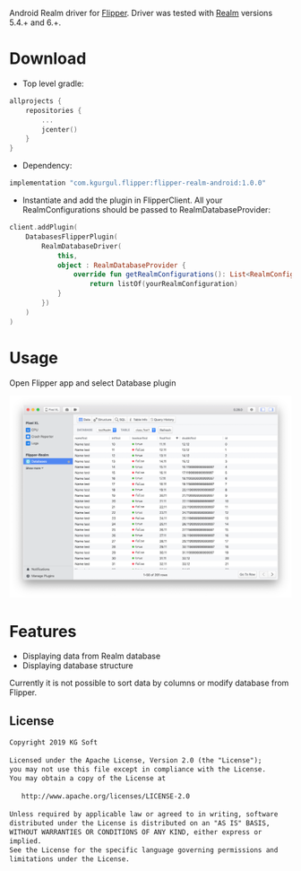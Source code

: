 Android Realm driver for [Flipper](https://github.com/facebook/flipper). Driver was 
tested with [Realm](https://github.com/realm/realm-java) versions 5.4.+ and 6.+.

Download
========
* Top level gradle:
```kotlin
allprojects {
    repositories {
        ...
        jcenter()
    }
}
```
* Dependency:
```kotlin
implementation "com.kgurgul.flipper:flipper-realm-android:1.0.0"
```
* Instantiate and add the plugin in FlipperClient. All your 
RealmConfigurations should be passed to RealmDatabaseProvider:
```kotlin
client.addPlugin(
    DatabasesFlipperPlugin(
        RealmDatabaseDriver(
            this,
            object : RealmDatabaseProvider {
                override fun getRealmConfigurations(): List<RealmConfiguration> {
                    return listOf(yourRealmConfiguration)
            }
        })
    )
)
```

Usage
=====
Open Flipper app and select Database plugin

<img src="info/flipper.png" width="512" />

Features
========
* Displaying data from Realm database
* Displaying database structure

Currently it is not possible to sort data by columns or modify database from Flipper.

License
-------
    Copyright 2019 KG Soft

    Licensed under the Apache License, Version 2.0 (the "License");
    you may not use this file except in compliance with the License.
    You may obtain a copy of the License at

       http://www.apache.org/licenses/LICENSE-2.0

    Unless required by applicable law or agreed to in writing, software
    distributed under the License is distributed on an "AS IS" BASIS,
    WITHOUT WARRANTIES OR CONDITIONS OF ANY KIND, either express or implied.
    See the License for the specific language governing permissions and
    limitations under the License.